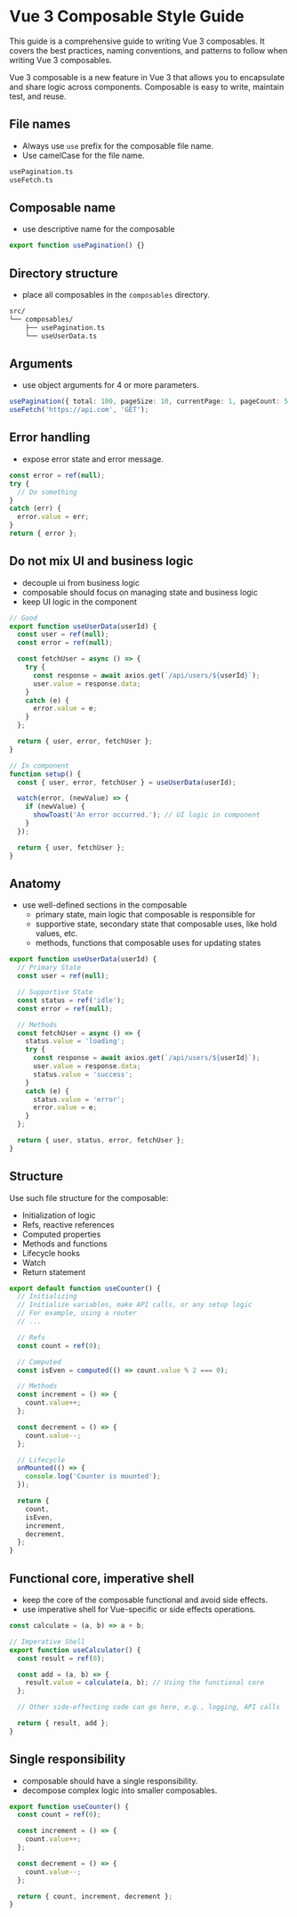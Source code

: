 # Vue 3 Composable Style Guide

This guide is a comprehensive guide to writing Vue 3 composables.
It covers the best practices, naming conventions, and patterns to follow when writing Vue 3 composables.

Vue 3 composable is a new feature in Vue 3 that allows you to encapsulate and share logic across components.
Composable is easy to write, maintain test, and reuse.

## File names

- Always use `use` prefix for the composable file name.
- Use camelCase for the file name.

```bash
usePagination.ts
useFetch.ts
```

## Composable name

- use descriptive name for the composable

```typescript
export function usePagination() {}
```

## Directory structure

- place all composables in the `composables` directory.

```bash
src/
└── composables/
    ├── usePagination.ts
    └── useUserData.ts
```

## Arguments

- use object arguments for 4 or more parameters.

```typescript
usePagination({ total: 100, pageSize: 10, currentPage: 1, pageCount: 5 });
useFetch('https://api.com', 'GET');
```

## Error handling

- expose error state and error message.

```typescript
const error = ref(null);
try {
  // Do something
}
catch (err) {
  error.value = err;
}
return { error };
```

## Do not mix UI and business logic

- decouple ui from business logic
- composable should focus on managing state and business logic
- keep UI logic in the component

```typescript
// Good
export function useUserData(userId) {
  const user = ref(null);
  const error = ref(null);

  const fetchUser = async () => {
    try {
      const response = await axios.get(`/api/users/${userId}`);
      user.value = response.data;
    }
    catch (e) {
      error.value = e;
    }
  };

  return { user, error, fetchUser };
}

// In component
function setup() {
  const { user, error, fetchUser } = useUserData(userId);

  watch(error, (newValue) => {
    if (newValue) {
      showToast('An error occurred.'); // UI logic in component
    }
  });

  return { user, fetchUser };
}
```

## Anatomy

- use well-defined sections in the composable
  - primary state, main logic that composable is responsible for
  - supportive state, secondary state that composable uses, like hold values, etc.
  - methods, functions that composable uses for updating states

```typescript
export function useUserData(userId) {
  // Primary State
  const user = ref(null);

  // Supportive State
  const status = ref('idle');
  const error = ref(null);

  // Methods
  const fetchUser = async () => {
    status.value = 'loading';
    try {
      const response = await axios.get(`/api/users/${userId}`);
      user.value = response.data;
      status.value = 'success';
    }
    catch (e) {
      status.value = 'error';
      error.value = e;
    }
  };

  return { user, status, error, fetchUser };
}
```

## Structure

Use such file structure for the composable:

- Initialization of logic
- Refs, reactive references
- Computed properties
- Methods and functions
- Lifecycle hooks
- Watch
- Return statement

```typescript
export default function useCounter() {
  // Initializing
  // Initialize variables, make API calls, or any setup logic
  // For example, using a router
  // ...

  // Refs
  const count = ref(0);

  // Computed
  const isEven = computed(() => count.value % 2 === 0);

  // Methods
  const increment = () => {
    count.value++;
  };

  const decrement = () => {
    count.value--;
  };

  // Lifecycle
  onMounted(() => {
    console.log('Counter is mounted');
  });

  return {
    count,
    isEven,
    increment,
    decrement,
  };
}
```

## Functional core, imperative shell

- keep the core of the composable functional and avoid side effects.
- use imperative shell for Vue-specific or side effects operations.

```typescript
const calculate = (a, b) => a + b;

// Imperative Shell
export function useCalculator() {
  const result = ref(0);

  const add = (a, b) => {
    result.value = calculate(a, b); // Using the functional core
  };

  // Other side-effecting code can go here, e.g., logging, API calls

  return { result, add };
}
```

## Single responsibility

- composable should have a single responsibility.
- decompose complex logic into smaller composables.

```typescript
export function useCounter() {
  const count = ref(0);

  const increment = () => {
    count.value++;
  };

  const decrement = () => {
    count.value--;
  };

  return { count, increment, decrement };
}
```
